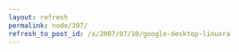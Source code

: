 ```yaml
---
layout: refresh
permalink: node/397/
refresh_to_post_id: /x/2007/07/10/google-desktop-linuxra
---
```

